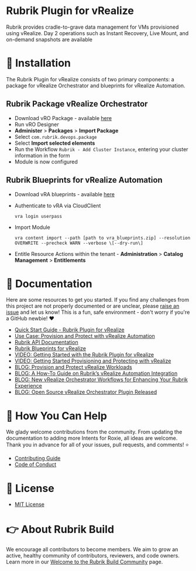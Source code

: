 # Rubrik Plugin for vRealize
Rubrik provides cradle-to-grave data management for VMs provisioned using vRealize. Day 2 operations such as Instant Recovery, Live Mount, and on-demand snapshots are available

# :hammer: Installation
The Rubrik Plugin for vRealize consists of two primary components: a package for vRealize Orchestrator and blueprints for vRealize Automation. 

## Rubrik Package vRealize Orchestrator

* Download vRO Package - available [here](https://github.com/rubrikinc/rubrik-vrealize/blob/master/com.rubrik.devops.package)
* Run vRO Designer
* **Administer** > **Packages** > **Import Package**
* Select `com.rubrik.devops.package`
* Select **Import selected elements**
* Run the Workflow `Rubrik - Add Cluster Instance`, entering your cluster information in the form
* Module is now configured

## Rubrik Blueprints for vRealize Automation

* Download vRA blueprints - available [here](https://github.com/rubrikinc/rubrik-vrealize/blob/master/vra_blueprints.zip)
* Authenticate to vRA via CloudClient 
  
  ```
  vra login userpass
  ```
  
* Import Module 
  
  ```
  vra content import --path [path to vra_blueprints.zip] --resolution OVERWRITE --precheck WARN --verbose \[--dry-run\]
  ```
  
* Entitle Resource Actions within the tenant - **Administration** > **Catalog Management** > **Entitlements**

# :blue_book: Documentation 

Here are some resources to get you started. If you find any challenges from this project are not properly documented or are unclear, please [raise an issue](https://github.com/rubrikinc/rubrik-plugin-for-vrealize/issues/new/choose) and let us know! This is a fun, safe environment - don't worry if you're a GitHub newbie! :heart:

* [Quick Start Guide - Rubrik Plugin for vRealize](https://github.com/rubrikinc/rubrik-plugin-for-vrealize/blob/master/docs/quick-start.md)
* [Use Case: Provision and Protect with vRealize Automation](https://github.com/rubrikinc/rubrik-blueprints-for-vrealize/blob/master/Provision-and-Protect/quick-start.md)
* [Rubrik API Documentation](https://github.com/rubrikinc/api-documentation)
* [Rubrik Blueprints for vRealize](https://github.com/rubrikinc/rubrik-blueprints-for-vrealize)
* [VIDEO: Getting Started with the Rubrik Plugin for vRealize](https://www.youtube.com/watch?v=Bpzp64YwrCQ&feature=youtu.be)
* [VIDEO: Getting Started Provisioning and Protecting with vRealize](https://www.youtube.com/watch?v=T1FSBsVwg-g&feature=youtu.be)
* [BLOG: Provision and Protect vRealize Workloads](https://www.rubrik.com/blog/provision-protect-vrealize-rubrik/)
* [BLOG: A How-To Guide on Rubrik’s vRealize Automation Integration](https://www.rubrik.com/blog/a-how-to-guide-on-rubriks-vrealize-automation-integration/)
* [BLOG: New vRealize Orchestrator Workflows for Enhancing Your Rubrik Experience](https://www.rubrik.com/blog/vrealize-orchestrator-rubrik/)
* [BLOG: Open Source vRealize Orchestrator Plugin Released](https://www.rubrik.com/blog/open-source-vrealize-orchestrator-plugin-released/)

# :muscle: How You Can Help

We glady welcome contributions from the community. From updating the documentation to adding more Intents for Roxie, all ideas are welcome. Thank you in advance for all of your issues, pull requests, and comments! :star:

* [Contributing Guide](CONTRIBUTING.md)
* [Code of Conduct](CODE_OF_CONDUCT.md)

# :pushpin: License

* [MIT License](LICENSE)

# :point_right: About Rubrik Build

We encourage all contributors to become members. We aim to grow an active, healthy community of contributors, reviewers, and code owners. Learn more in our [Welcome to the Rubrik Build Community](https://github.com/rubrikinc/welcome-to-rubrik-build) page.
